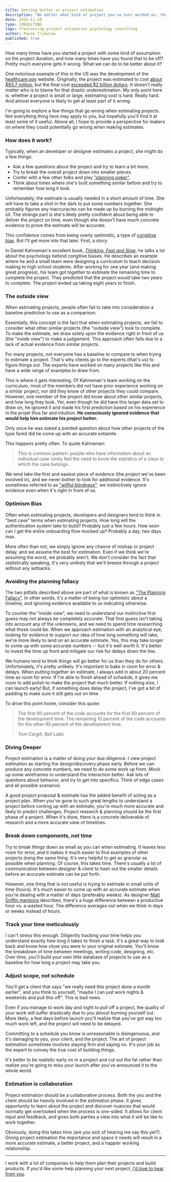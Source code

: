```yaml
---
title: Getting better at project estimation
description: "No matter what kind of project you've ever worked on, there's always one thing everyone wants to know before it starts: How long will this take?"
date: 2015-11-10
type: CONSULTING
tags: freelancing project estimation psychology consulting
author: Pavan Trikutam
published: true
---
```


How many times have you started a project with some kind of assumption on the project duration, and how many times have you found that to be off? Pretty much everyone gets it wrong. What we can do to be better about it?

One notorious example of this in the US was the development of the [healthcare.gov](https://www.healthcare.gov/) website. Originally, the project was estimated to cost [about $93.7 million][93_million], but the final cost [exceeded $2 billion dollars][2_billion]. It doesn't really matter who is to blame for that drastic underestimation. My only point here is: whether a project is small or large, estimating cost is hard. Really hard. And almost everyone is likely to get at least part of it wrong.

I'm going to explore a few things that go wrong when estimating projects. Not everything thing here may apply to you, but hopefully you'll find it at least some of it useful. Above all, I hope to provide a perspective for makers on where they could potentially go wrong when making estimates.

### How does it work?

Typically, when an developer or designer estimates a project, she might do a few things:

* Ask a few questions about the project and try to learn a bit more.
* Try to break the overall project down into smaller pieces.
* Confer with a few other folks and play ["planning poker"][planning_poker].
* Think about times where she's built something similar before and try to remember how long it took.

Unfortunately, the estimate is usually needed in a short amount of time. She will have to take a shot in the dark to put some numbers together. She probably figures any inaccuracies can be made up by burning the midnight oil. The strange part is she's likely pretty confident about being able to deliver the project on time, even though she doesn't have much concrete evidence to prove the estimate will be accurate.

This confidence comes from being overly optimistic, a type of [congitive bias][cognitive_bias]. But I'll get more into that later. First, a story:

In Daniel Kahneman's excellent book, *[Thinking, Fast and Slow][thinking_fast_slow]*, he talks a lot about the psychology behind congitive biases. He describes an example where he and a small team were designing a curriculum to teach decision making to high school students. After working for one year (and making great progress), his team got together to estimate the remaining time to complete the project. They predicted that the project would take two years to complete. The project ended up taking eight years to finish.

### The outside view

When estimating projects, people often fail to take into consideration a baseline prediction to use as a comparison.

Essentially, this concept is the fact that when estimating projects, we fail to consider what other similar projects (the "outside view") took to complete. To make the estimate, we draw solely upon the evidence right in front of us (the "inside view") to make a judgement. This approach often fails due to a lack of actual evidence from similar projects.

For many projects, not everyone has a baseline to compare to when trying to estimate a project. That's why clients go to the experts (that's us) to figure things out. The experts have worked on many projects like this and have a wide range of examples to draw from.

This is where it gets interesting. Of Kahneman's team working on the curriculum, most of the members did not have prior experience working on a similar project, nor did they know of other projects they could compare. However, one member of the project did know about other similar projects, and how long they took. Yet, even though he did have this larger data set to draw on, he ignored it and made his first prediction based on his experience in the projet thus far and intuition. **He consciously ignored evidence that would help him estimate his project better.**

Only once he was asked a pointed question about how other projects of the type fared did he come up with an accurate estiamte.

This happens pretty often. To quote Kahneman:

> This is common pattern: people who have information about an individual case rarely feel the need to know the statistics of a class to which the case belongs.

We tend take the first and easiest piece of evidence (the project we've been involved in), and we never bother to look for additional evidence. It's sometimes referred to as ["willful blindness"][willful_blindness]: we instinctively ignore evidence even when it's right in front of us.

### Optimism Bias

Often when estimating projects, developers and designers tend to think in "best case" terms when estimating projects. How long will the authentication system take to build? Probably just a few hours. How soon can I get the entire onboarding flow mocked up? Probably a day, two days max.

More often than not, we simply ignore any chance of mishap or project delay, and we assume the best for estimation. Even if we *think* we're assuming the worst, we probably aren't. We don't consider the fact that statistically speaking, it's very unlikely that we'll breeze through a project without any setbacks.

### Avoiding the planning fallacy

The two pitfalls described above are part of what is known as ["The Planning Fallacy"][planning_fallacy]. In other words, it's a matter of being too optimistic about a timeline, and ignoring evidence available to us indicating otherwise.

To counter the "inside view", we need to understand our instinctive first guess may not always be completely accurate. That first guess isn't taking into account any of the unknowns, and we need to spend time researching what those could be. When we approach estimation with an analytical eye, looking for evidence to support our idea of how long something will take, we're more likely to land on an accurate estimate. Yes, this may take longer to come up with some accurate numbers -- but it's well worth it. It's better to invest the time up front and mitigate our risk for delays down the line.

We humans tend to think things will go better for us than they do for others. Unfortunately, it's pretty unlikely. It's important to bake in room for error & delays. When putting together an estimate, I always add in about 20 percent time as room for error. If I'm able to finish ahead of schedule, it gives me room to add polish to make the project that much better. If nothing else, I can launch early! But, if something does delay the project, I've got a bit of padding to make sure it still gets out on time.

To drive this point home, consider this quote:

> The first 90 percent of the code accounts for the first 90 percent of the development time. The remaining 10 percent of the code accounts for the other 90 percent of the development time.
>
> <cite>Tom Cargill, Bell Labs</cite>

### Diving Deeper

Project estimation is a matter of doing your due diligence. I view project estimation as starting the design/discovery phase early. Before we can produce any concrete numbers, we need to do some work up front. Mock up some wireframes to understand the interaction better. Ask lots of questions about behavior, and try to get into specifics. Think of edge cases and all possible scenarios.

A good project proposal & estimate has the added benefit of acting as a project plan.  When you've gone to such great lengths to understand a project before coming up with an estimate, you're much more accurate and likely to predict challenges. Project research & planning should be the first phase of a project. When it's done, there is a concrete deliverable of research and a more accurate view of timelines.

### Break down components, not time

Try to break things down as small as you can when estimating. It leaves less room for error, and it makes it much easier to find examples of other projects doing the same thing. It's very helpful to get as granular as possible when planning. Of course, this takes time. There's usually a lot of communication between designer & client to hash out the smaller details before an accurate estimate can be put forth.

However, one thing that is *not* useful is trying to estimate in small units of time (hours). It's much easier to come up with an accurate estimate when you're dealing with a matter of days (preferably weeks). As designer [Matt Griffin mentions][matt_griffin] describes, there's a huge difference between a productive hour vs. a wasted hour. The difference averages out when we think in days or weeks instead of hours.

### Track your time meticulously

I can't stress this enough. Diligently tracking your time helps you understand exactly how long it takes to finish a task. It's a great way to look back and know how close you were to your original estimate. You'll know the breakdown of time between meetings, writing code, designing, etc. Over time, you'll build your own little database of projects to use as a baseline for how long a project may take you.

### Adjust scope, not schedule

<!-- Sometimes an inaccurrate estimate can come from simply wanting to land the job. Sometimes it comes from pressure from your boss, or another stakeholder in the project. Sometimes it's intentional, sometimes it's not.
 -->
You'll get a client that says "we really need this project done a month earlier", and you think to yourself, "maybe I can just work nights & weekends and pull this off". This is bad news.

Even if you manage to work day and night to pull off a project, the quality of your work will suffer drastically due to you almost burning yourself out. More likely, a few days before launch you'll realize that you've got way too much work left, and the project will need to be delayed.

Committing to a schedule you know is unreasonable is disingenuous, and it's damaging to you, your client, and the project. The art of project estimation sometimes involves staying firm and saying no. It's your job as the expert to convey the true cost of building things.

It's better to be realistic early on in a project and cut out the fat rather than realize you're going to miss your launch after you've announced it to the whole world.

### Estimation is collaboration

Project estimation should be a collaborative process. Both the you and the client should be heavily involved in the estimation phase. It gives opportunity to learn about the project and discover nuances that would normally get overlooked when the process is one-sided. It allows for client input and feedback, and gives both parties a view into what it will be like to work together.

Obviously, doing this takes time (are you sick of hearing me say this yet?). Giving project estimation the importance and space it needs will result in a more accurate estimate, a better project, and a happier working relationship.


<hr>

I work with a lot of companies to help them plan their projects and build products. If you'd like some help planning your next project, [I'd love to hear from you](mailto:hello@graybike.co).

[93_million]: http://uk.reuters.com/article/2013/10/17/uk-usa-healthcare-technology-insight-idUKBRE99G06120131017
[2_billion]: http://www.bloomberg.com/news/articles/2014-09-24/obamacare-website-costs-exceed-2-billion-study-finds
[planning_poker]: https://en.wikipedia.org/wiki/Planning_poker
[cognitive_bias]: https://en.wikipedia.org/wiki/Optimism_bias
[planning_fallacy]: https://en.wikipedia.org/wiki/Planning_fallacy
[thinking_fast_slow]: http://www.amazon.com/gp/product/0374533555
[willful_blindness]: https://www.brainpickings.org/2014/08/27/willful-blindness-margaret-heffernan/
[matt_griffin]: http://alistapart.com/column/creating-accurate-estimates